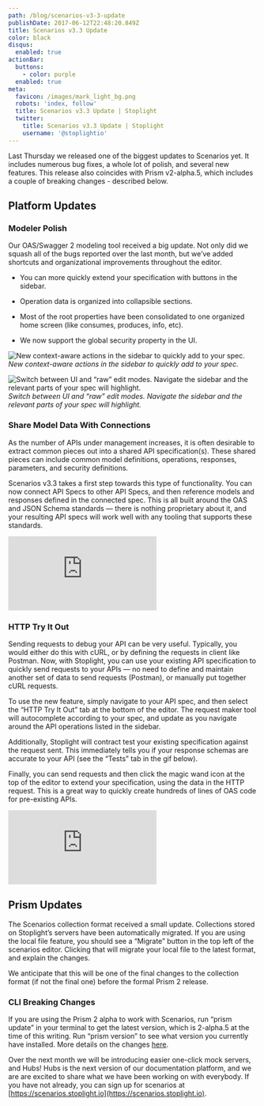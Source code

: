 ```yaml
---
path: /blog/scenarios-v3-3-update
publishDate: 2017-06-12T22:48:20.849Z
title: Scenarios v3.3 Update
color: black
disqus:
  enabled: true
actionBar:
  buttons:
    - color: purple
  enabled: true
meta:
  favicon: /images/mark_light_bg.png
  robots: 'index, follow'
  title: Scenarios v3.3 Update | Stoplight
  twitter:
    title: Scenarios v3.3 Update | Stoplight
    username: '@stoplightio'
---
```

Last Thursday we released one of the biggest updates to Scenarios yet. It includes numerous bug fixes, a whole lot of polish, and several new features. This release also coincides with Prism v2-alpha.5, which includes a couple of breaking changes - described below.

## Platform Updates

### Modeler Polish

Our OAS/Swagger 2 modeling tool received a big update. Not only did we squash all of the bugs reported over the last month, but we’ve added shortcuts and organizational improvements throughout the editor.

* You can more quickly extend your specification with buttons in the sidebar.

* Operation data is organized into collapsible sections.

* Most of the root properties have been consolidated to one organized home screen (like consumes, produces, info, etc).

* We now support the global security property in the UI.

![New context-aware actions in the sidebar to quickly add to your spec.](https://cdn-images-1.medium.com/max/2000/1*raBK-gZJrKBBie5wp8yV-g.gif)*New context-aware actions in the sidebar to quickly add to your spec.*

![Switch between UI and “raw” edit modes. Navigate the sidebar and the relevant parts of your spec will highlight.](https://cdn-images-1.medium.com/max/2220/1*xxGweKczpkW4wCGwc5VpiA.gif)*Switch between UI and “raw” edit modes. Navigate the sidebar and the relevant parts of your spec will highlight.*

### Share Model Data With Connections

As the number of APIs under management increases, it is often desirable to extract common pieces out into a shared API specification(s). These shared pieces can include common model definitions, operations, responses, parameters, and security definitions.

Scenarios v3.3 takes a first step towards this type of functionality. You can now connect API Specs to other API Specs, and then reference models and responses defined in the connected spec. This is all built around the OAS and JSON Schema standards — there is nothing proprietary about it, and your resulting API specs will work well with any tooling that supports these standards.

<iframe src="https://medium.com/media/70b76704849d4e58da19636acec35be5" frameborder=0></iframe>

### HTTP Try It Out

Sending requests to debug your API can be very useful. Typically, you would either do this with cURL, or by defining the requests in client like Postman. Now, with Stoplight, you can use your existing API specification to quickly send requests to your APIs — no need to define and maintain another set of data to send requests (Postman), or manually put together cURL requests.

To use the new feature, simply navigate to your API spec, and then select the “HTTP Try It Out” tab at the bottom of the editor. The request maker tool will autocomplete according to your spec, and update as you navigate around the API operations listed in the sidebar.

Additionally, Stoplight will contract test your existing specification against the request sent. This immediately tells you if your response schemas are accurate to your API (see the “Tests” tab in the gif below).

Finally, you can send requests and then click the magic wand icon at the top of the editor to extend your specification, using the data in the HTTP request. This is a great way to quickly create hundreds of lines of OAS code for pre-existing APIs.

<iframe src="https://medium.com/media/2ebfeb79907c19afbfc711ddf0ec59d8" frameborder=0></iframe>

## Prism Updates

The Scenarios collection format received a small update. Collections stored on Stoplight’s servers have been automatically migrated. If you are using the local file feature, you should see a “Migrate” button in the top left of the scenarios editor. Clicking that will migrate your local file to the latest format, and explain the changes.

We anticipate that this will be one of the final changes to the collection format (if not the final one) before the formal Prism 2 release.

### CLI Breaking Changes

If you are using the Prism 2 alpha to work with Scenarios, run “prism update” in your terminal to get the latest version, which is 2-alpha.5 at the time of this writing. Run “prism version” to see what version you currently have installed. More details on the changes [here](https://github.com/stoplightio/prism/releases/tag/v2.0.0-alpha.4).

Over the next month we will be introducing easier one-click mock servers, and Hubs! Hubs is the next version of our documentation platform, and we are are excited to share what we have been working on with everybody. If you have not already, you can sign up for scenarios at [https://scenarios.stoplight.io](https://scenarios.stoplight.io).
